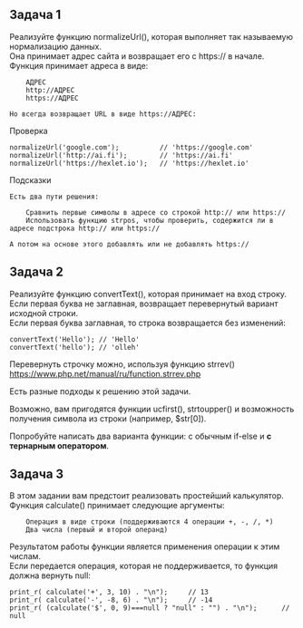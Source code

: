 ## Задача 1
Реализуйте функцию normalizeUrl(), которая выполняет так называемую нормализацию данных.  
Она принимает адрес сайта и возвращает его с https:// в начале.  
Функция принимает адреса в виде:
```
    АДРЕС
    http://АДРЕС
    https://АДРЕС

Но всегда возвращает URL в виде https://АДРЕС:
```
Проверка
```
normalizeUrl('google.com');          // 'https://google.com'
normalizeUrl('http://ai.fi');        // 'https://ai.fi'
normalizeUrl('https://hexlet.io');   // 'https://hexlet.io'
```
Подсказки
```
Есть два пути решения:

    Сравнить первые символы в адресе со строкой http:// или https://
    Использовать функцию strpos, чтобы проверить, содержится ли в адресе подстрока http:// или https://

А потом на основе этого добавлять или не добавлять https://  
```

## Задача 2

Реализуйте функцию convertText(), которая принимает на вход строку.   
Если первая буква не заглавная, возвращает перевернутый вариант исходной строки.   
Если первая буква заглавная, то строка возвращается без изменений:
```
convertText('Hello'); // 'Hello'
convertText('hello'); // 'olleh'
```
Перевернуть строчку можно, используя функцию strrev()  
https://www.php.net/manual/ru/function.strrev.php  

Есть разные подходы к решению этой задачи.  

Возможно, вам пригодятся функции ucfirst(), strtoupper() и возможность получения символа из строки (например, $str[0]).

Попробуйте написать два варианта функции: с обычным if-else и **с тернарным оператором**.

## Задача 3

В этом задании вам предстоит реализовать простейший калькулятор.  
Функция calculate() принимает следующие аргументы:
```
    Операция в виде строки (поддерживаются 4 операции +, -, /, *)
    Два числа (первый и второй операнд)
```
Результатом работы функции является применения операции к этим числам.  
Если передается операция, которая не поддерживается, то функция должна вернуть null:
```
print_r( calculate('+', 3, 10) . "\n");     // 13
print_r( calculate('-', -8, 6) . "\n");     // -14
print_r( (calculate('$', 0, 9)===null ? "null" : "") . "\n");      // null
```
